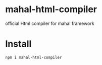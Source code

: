 # mahal-html-compiler

official Html compiler for mahal framework

# Install

```
npm i mahal-html-compiler
```